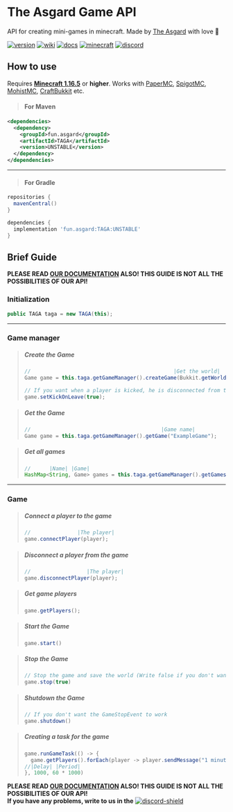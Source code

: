 
# The Asgard Game API

API for creating mini-games in minecraft.
Made by [The Asgard](https://asgrad.fun/) with love 💙 

[discord-invite]: https://discord.gg/QXSGvGrzDj
[discord-shield]: https://discord.com/api/guilds/646285836500860929/widget.png

[discord]: https://img.shields.io/badge/Our-discord-blue?style=for-the-badge&logo=discord

[version]: https://img.shields.io/badge/Version-UNSTABLE-success?style=for-the-badge&logo=wiki
[download]: #how-to-use

[wiki]: https://img.shields.io/badge/-Our%20wiki-yellow?style=for-the-badge&logo=wiki
[wiki-url]: https://github.com/TheAsgard/TAGA/wiki

[docs]: https://img.shields.io/badge/Our%20documentation-v1.2.0-important?style=for-the-badge&logo=wiki
[docs-url]: https://github.com/TheAsgard/TAGA/wiki/Documentation

[minecraft]: https://img.shields.io/badge/Minecraft-1.16.5+-red?style=for-the-badge&logo=mojang-studios
[minecraft-url]: https://www.minecraft.net/

[![version][]][download]
[![wiki][]][wiki-url]
[![docs][]][docs-url]
[![minecraft][]][minecraft-url]
[![discord][]][discord-invite]

[papermc-url]: https://papermc.io/
[spigotmc-url]: https://www.spigotmc.org/
[mohist-url]: https://mohistmc.com/
[bukkit-url]: https://getbukkit.org/

## How to use

Requires [**Minecraft 1.16.5**][minecraft-url] or **higher**.
Works with [PaperMC][papermc-url], [SpigotMC][spigotmc-url], [MohistMC][mohist-url], [CraftBukkit][bukkit-url] etc. 

> #### For Maven
```xml
<dependencies>
  <dependency>
    <groupId>fun.asgard</groupId>
    <artifactId>TAGA</artifactId>
    <version>UNSTABLE</version>
  </dependency>
</dependencies>  
```

____

> #### For Gradle
```gradle
repositories {
  mavenCentral()
}
```
```gradle
dependencies {
  implementation 'fun.asgard:TAGA:UNSTABLE'
}
```

## Brief Guide

**PLEASE READ [OUR DOCUMENTATION][docs-url] ALSO! THIS GUIDE IS NOT ALL THE POSSIBILITIES OF OUR API!**

### Initialization

```java
public TAGA taga = new TAGA(this);    
```

____

### Game manager

> ##### Create the Game
> ```java
> //                                              |Get the world|         |Game name|    |Game time|
> Game game = this.taga.getGameManager().createGame(Bukkit.getWorld("world"), "ExampleGame", 5 * 60 * 1000);
> 
> // If you want when a player is kicked, he is disconnected from the game ( Default is false )
> game.setKickOnLeave(true);
> ```

> ##### Get the Game
> ```java
> //                                          |Game name|
> Game game = this.taga.getGameManager().getGame("ExampleGame");
> ```

> ##### Get all games
> ```java
> //      |Name| |Game|
> HashMap<String, Game> games = this.taga.getGameManager().getGames();
> ```

____

### Game

> ##### Connect a player to the game
> ```java
> //               |The player|
> game.connectPlayer(player);
> ```

> ##### Disconnect a player from the game
> ```java
> //                  |The player|
> game.disconnectPlayer(player);
> ```

> ##### Get game players
> ```java
> game.getPlayers();
> ```

> ##### Start the Game
> ```java
> game.start()
> ```

> ##### Stop the Game
> ```java
> // Stop the game and save the world (Write false if you don't want to save the world)
> game.stop(true)
> ```

> ##### Shutdown the Game
> ```java
> // If you don't want the GameStopEvent to work
> game.shutdown()
> ```

> ##### Creating a task for the game
> ```java
> game.runGameTask(() -> {
>   game.getPlayers().forEach(player -> player.sendMessage("1 minute of the game has passed"))
> //|Delay| |Period|
> }, 1000, 60 * 1000)
> ```

**PLEASE READ [OUR DOCUMENTATION][docs-url] ALSO! THIS GUIDE IS NOT ALL THE POSSIBILITIES OF OUR API!**</br>
**If you have any problems, write to us in the** 
[ ![discord-shield][] ][discord-invite]
